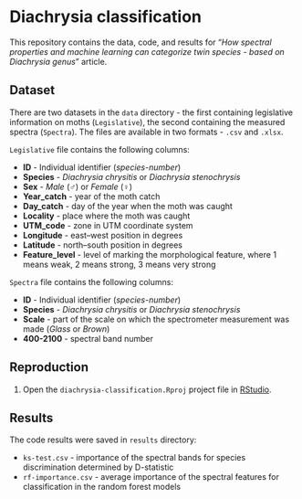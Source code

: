# Diachrysia classification
This repository contains the data, code, and results for “*How spectral properties and machine learning can categorize twin species - based on Diachrysia genus*” article.

## Dataset
There are two datasets in the `data` directory - the first containing legislative information on moths (`Legislative`), the second containing the measured spectra (`Spectra`).
The files are available in two formats - `.csv` and `.xlsx`.

`Legislative` file contains the following columns:
- **ID** - Individual identifier (*species*-*number*)
- **Species** - *Diachrysia chrysitis* or *Diachrysia stenochrysis*
- **Sex** - *Male* (♂) or *Female* (♀)
- **Year_catch** - year of the moth catch
- **Day_catch** - day of the year when the moth was caught 
- **Locality** - place where the moth was caught
- **UTM_code** - zone in UTM coordinate system
- **Longitude** - east–west position in degrees
- **Latitude** - north–south position in degrees
- **Feature_level** - level of marking the morphological feature, where 1 means weak, 2 means strong, 3 means very strong

`Spectra` file contains the following columns:
 - **ID** - Individual identifier (*species*-*number*)
 - **Species** - *Diachrysia chrysitis* or *Diachrysia stenochrysis*
 - **Scale** - part of the scale on which the spectrometer measurement was made (*Glass* or *Brown*)
 - **400-2100** - spectral band number

## Reproduction
1. Open the `diachrysia-classification.Rproj` project file in [RStudio](https://rstudio.com/).

## Results
The code results were saved in `results` directory:
- `ks-test.csv` - importance of the spectral bands for species discrimination determined by D-statistic
- `rf-importance.csv` - average importance of the spectral features for classification in the random forest models
